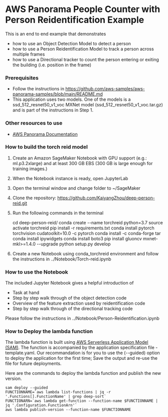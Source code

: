 
# AWS Panorama People Counter with Person Reidentification Example

This is an end to end example that demonstrates
- how to use an Object Detection Model to detect a person
- how to use a Person Reidentification Model to track a person across multiple frames
- how to use a Directional tracker to count the person entering or exiting the building (i.e. position in the frame)

### Prerequisites
- Follow the instructions in https://github.com/aws-samples/aws-panorama-samples/blob/main/README.md
- This application uses two models. One of the models is a ssd_512_resnet50_v1_voc MXNet model (ssd_512_resnet50_v1_voc.tar.gz) and is part of the instructions in Step 1.

### Other resources to use
- [AWS Panorama Documentation](https://docs.aws.amazon.com/panorama/)

### How to build the torch reid model
1. Create an Amazon SageMaker Notebook with GPU support (e.g.: ml.p3.2xlarge) and at least 300 GB EBS (300 GB is large enough for training images.)
2. When the Notebook instance is ready, open JupyterLab
3. Open the terminal window and change folder to ~/SageMaker
4. Clone the repository: https://github.com/KaiyangZhou/deep-person-reid.git 
5. Run the following commands in the terminal

    cd deep-person-reid/
    conda create --name torchreid python=3.7
    source activate torchreid
    pip install -r requirements.txt
    conda install pytorch torchvision cudatoolkit=10.0 -c pytorch
    conda install -c conda-forge tar 
    conda install ipywidgets
    conda install boto3
    pip install gluoncv mxnet-mkl>=1.4.0 --upgrade
    python setup.py develop

6. Create a new Notebook using conda_torchreid environment and follow the instructions in ../Notebook/Torch-reid.ipynb

### How to use the Notebook
The included Jupyter Notebook gives a helpful introduction of 
- Task at hand 
- Step by step walk through of the object detection code
- Overview of the feature extraction used by reidentification code
- Step by step walk through of the directional tracking code

Please follow the instructions in ../Notebook/Person-Reidentification.ipynb

### How to Deploy the lambda function
The lambda function is built using [AWS Serverless Application Model (SAM)](https://aws.amazon.com/serverless/sam/). The function is accompanied by the application specification file - template.yaml.  Our recommandation is for you to use the (--guided) option to deploy the application for the first time; Save the output and re-use the file for future deployments. 

Here are the commands to deploy the lambda function and publish the new version.

    sam deploy --guided 
    FUNCTIONNAME=`aws lambda list-functions | jq -r '.Functions[].FunctionName' | grep deep-sort`
    FUNCTIONARN=`aws lambda get-function --function-name $FUNCTIONNAME | jq '.Configuration.FunctionArn'`
    aws lambda publish-version --function-name $FUNCTIONNAME